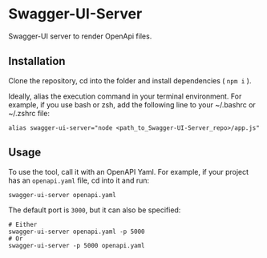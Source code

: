 # Swagger-UI-Server

Swagger-UI server to render OpenApi files.

## Installation

Clone the repository, cd into the folder and install dependencies ( `npm i` ).

Ideally, alias the execution command in your terminal environment. For example, if you use bash or zsh, add the following line to your ~/.bashrc or ~/.zshrc file:

    alias swagger-ui-server="node <path_to_Swagger-UI-Server_repo>/app.js"

## Usage

To use the tool, call it with an OpenAPI Yaml. For example, if your project has an `openapi.yaml` file, cd into it and run:

    swagger-ui-server openapi.yaml

The default port is `3000`, but it can also be specified:

    # Either
    swagger-ui-server openapi.yaml -p 5000
    # Or
    swagger-ui-server -p 5000 openapi.yaml

